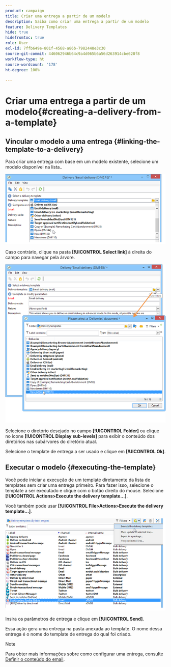 ```yaml
---
product: campaign
title: Criar uma entrega a partir de um modelo
description: Saiba como criar uma entrega a partir de um modelo
feature: Delivery Templates
hide: true
hidefromtoc: true
role: User
exl-id: 7ffb649e-801f-4568-a86b-7982448e3c30
source-git-commit: 446062946b64c9a4d065b6a56d263914cbe628f8
workflow-type: ht
source-wordcount: '178'
ht-degree: 100%

---
```


# Criar uma entrega a partir de um modelo{#creating-a-delivery-from-a-template}

## Vincular o modelo a uma entrega {#linking-the-template-to-a-delivery}

Para criar uma entrega com base em um modelo existente, selecione um modelo disponível na lista..

![](assets/s_ncs_user_wizard_select_template.png)

Caso contrário, clique na pasta **[!UICONTROL Select link]** à direita do campo para navegar pela árvore.

![](assets/s_ncs_user_wizard_choose_link.png)

Selecione o diretório desejado no campo **[!UICONTROL Folder]** ou clique no ícone **[!UICONTROL Display sub-levels]** para exibir o conteúdo dos diretórios nas subárvores do diretório atual.

Selecione o template de entrega a ser usado e clique em **[!UICONTROL Ok]**.

## Executar o modelo {#executing-the-template}

Você pode iniciar a execução de um template diretamente da lista de templates sem criar uma entrega primeiro. Para fazer isso, selecione o template a ser executado e clique com o botão direito do mouse. Selecione **[!UICONTROL Actions>Execute the delivery template...]**.

Você também pode usar **[!UICONTROL File>Actions>Execute the delivery template...]**.

![](assets/s_ncs_user_template_execute_menu.png)

Insira os parâmetros de entrega e clique em **[!UICONTROL Send]**.

Essa ação gera uma entrega na pasta anexada ao template. O nome dessa entrega é o nome do template de entrega do qual foi criado.

>[!NOTE]
>
>Para obter mais informações sobre como configurar uma entrega, consulte [Definir o conteúdo do email](defining-the-email-content.md).
